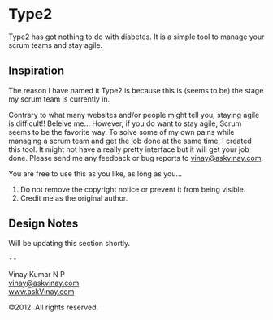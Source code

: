 Type2
=====

Type2 has got nothing to do with diabetes. It is a simple tool to manage your scrum teams and stay agile.

Inspiration
-----------

The reason I have named it Type2 is because this is (seems to be) the stage my scrum team is currently in.

Contrary to what many websites and/or people might tell you, staying agile is difficult!! Beleive me... However, if you do want to stay agile, Scrum seems to be the favorite way. To solve some of my own pains while managing a scrum team and get the job done at the same time, I created this tool. It might not have a really pretty interface but it will get your job done. Please send me any feedback or bug reports to vinay@askvinay.com.

You are free to use this as you like, as long as you...

1. Do not remove the copyright notice or prevent it from being visible.
2. Credit me as the original author.

Design Notes
------------

Will be updating this section shortly.

<pre>--</pre>
Vinay Kumar N P<br>
vinay@askvinay.com<br>
www.askVinay.com

&copy;2012. All rights reserved.